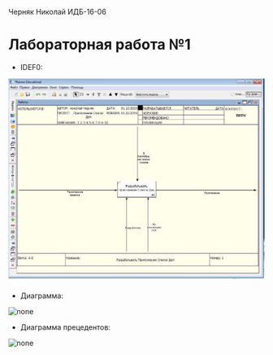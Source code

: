 Черняк Николай ИДБ-16-06

# Лабораторная работа №1

* IDEF0:

![none](https://github.com/cmpunk551/labs/blob/master/lab1/ELOZLEUZ6W0.jpg)

* Диаграмма:

![none](http://www.plantuml.com/plantuml/png/RP3DIWCn58NNpLDSkbBm8MfTkL9muJhC37Rej2F951SYg2XTA0WYk19_dY0LeyEqZgzmyaQUE1i5Lo7dVFUx90DRQLFD9eMoutnwg8sUI59eQ-LOzOOw6H-OSZPDjygYDB8_ogjCzJQDAO-wP5WG8LYQD3E_enFLMVfuWiD7E8N30cqu3tFKQFgYhUnoXmWUu0HVMCAnlK1BTWKlspjx2e-yrAnQlCFZ4pMBFyOuSuNNd_DQ_kUVQQ_36SD6SCTyAMjuWG-NaGXpU9ODQxBtS7Y3wqOt1BV2ZYRgRx2WFOODN5IjuXgIhNJpiOLVvzj7UPf9afkaoDGWcwRytsy0)

* Диаграмма прецедентов:

![none](http://www.plantuml.com/plantuml/png/fP5FIiD05CRNdLCyij95mGE8zC_AHJ7WmlMGZ6recf7951TMg4LmeITmezwWbaP3QjChVBcHBucLGjsvc9cFRtxluysRLcobiUDHAE9X45r98qSaFQiDtOX6Hth3lj7ZoE_gaAsBGM2LQBIDqTUrqmaPOL0RNvbTwtOdRnmhJyRgtucXkhHaDPcWFx3a1qPvDj2HgFjrZqZ6vE0PERumnnfBpAcOiloizdVanQnuG8gCaONpKzUhwxh530colGA6qotgLYHU_uhyZQkP5wmmvxjx9gPbFtHwTkw8xIZQ-qab_OX5TJuHDcod79BZ0mdMh1F26pP8YpisCyAI_PKZN6eswQ1zA7YLiYTu4iSJLgxeiJ4vuIUAbefy_kLl)
